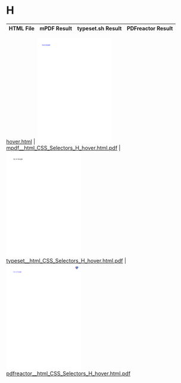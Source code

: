 
# H
HTML File | mPDF Result | typeset.sh Result | PDFreactor Result
------------ | ------------- | ------------- | -------------

[hover.html](/html/CSS%20Selectors/H/hover.html) | ![](result/mpdf__html_CSS_Selectors_H_hover.html.png) [mpdf__html_CSS_Selectors_H_hover.html.pdf](result/mpdf__html_CSS_Selectors_H_hover.html.pdf) | ![](result/typeset__html_CSS_Selectors_H_hover.html.png) [typeset__html_CSS_Selectors_H_hover.html.pdf](result/typeset__html_CSS_Selectors_H_hover.html.pdf) | ![](result/pdfreactor__html_CSS_Selectors_H_hover.html.png) [pdfreactor__html_CSS_Selectors_H_hover.html.pdf](result/pdfreactor__html_CSS_Selectors_H_hover.html.pdf)
